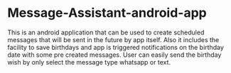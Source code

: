 # Message-Assistant-android-app
This is an android application that can be used to create scheduled messages that will be sent in the future by app itself. 
Also it includes the facility to save birthdays and app is triggered notifications on the birthday date with some pre created messages.
User can easily send the birthday wish by only select the message type whatsapp or text.
